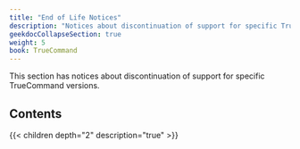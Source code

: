 ```yaml
---
title: "End of Life Notices"
description: "Notices about discontinuation of support for specific TrueCommand versions."
geekdocCollapseSection: true
weight: 5
book: TrueCommand
---
```


This section has notices about discontinuation of support for specific TrueCommand versions.

## Contents

{{< children depth="2" description="true" >}}

